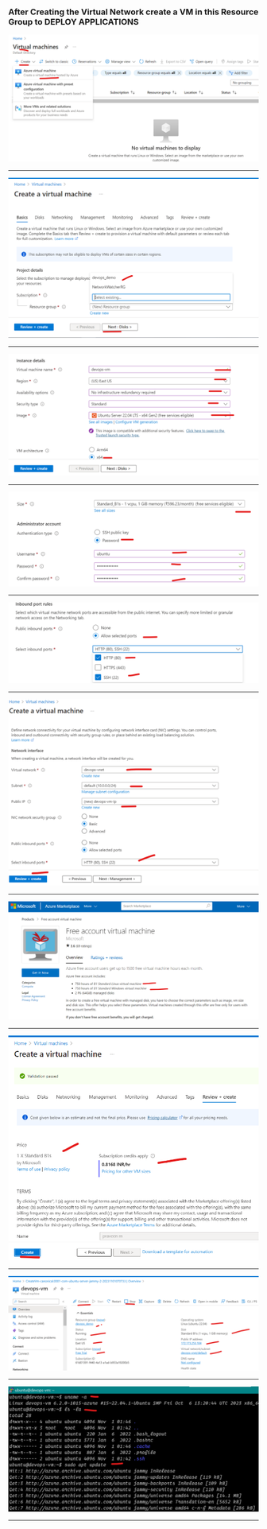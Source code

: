 ### After Creating the Virtual Network create a VM in this Resource Group to DEPLOY APPLICATIONS


![](img/vm-creation-01.png)
<hr>
  
![](img/vm-creation-02.png)
<hr>
  
![](img/vm-creation-03.png)
<hr>
  
![](img/vm-creation-04.png)
<hr>
  
![](img/vm-creation-05.png)
<hr>
  
![](img/vm-creation-06.png)
<hr>
  
![](img/vm-creation-07.png)
<hr>
  
![](img/vm-creation-08.png)
<hr>
  
![](img/vm-creation-09.png)
<hr>
  
![](img/vm-creation-10.png)
<hr>
